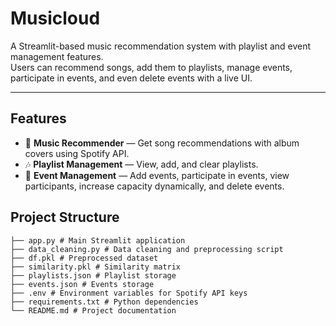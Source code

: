 # Musicloud

A Streamlit-based music recommendation system with playlist and event management features.  
Users can recommend songs, add them to playlists, manage events, participate in events, and even delete events with a live UI.

---

## Features

- 🎵 **Music Recommender** — Get song recommendations with album covers using Spotify API.
- 🎶 **Playlist Management** — View, add, and clear playlists.
- 📅 **Event Management** — Add events, participate in events, view participants, increase capacity dynamically, and delete events.


## Project Structure

```
├── app.py # Main Streamlit application
├── data_cleaning.py # Data cleaning and preprocessing script
├── df.pkl # Preprocessed dataset
├── similarity.pkl # Similarity matrix
├── playlists.json # Playlist storage
├── events.json # Events storage
├── .env # Environment variables for Spotify API keys
├── requirements.txt # Python dependencies
└── README.md # Project documentation
```